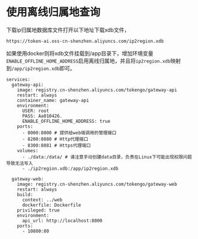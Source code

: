 # 使用离线归属地查询

下载ip归属地数据库文件打开以下地址下载xdb文件，

```sh
https://token-ai.oss-cn-shenzhen.aliyuncs.com/ip2region.xdb
```

如果使用docker则将xdb文件挂载到/app目录下，增加环境变量`ENABLE_OFFLINE_HOME_ADDRESS`启用离线归属地，并且将`ip2region.xdb`映射到`/app/ip2region.xdb`即可。

```
services:
  gateway-api:
    image: registry.cn-shenzhen.aliyuncs.com/tokengo/gateway-api
    restart: always
    container_name: gateway-api
    environment:
      USER: root
      PASS: Aa010426.
      ENABLE_OFFLINE_HOME_ADDRESS: true
    ports:
      - 8000:8000 # 提供给web端调用的管理接口
      - 8200:8080 # Http代理端口
      - 8300:8081 # Https代理端口
    volumes:
      - ./data:/data/ # 请注意手动创建data目录，负责在Linux下可能出现权限问题导致无法写入
      - ./ip2region.xdb:/app/ip2region.xdb

  gateway-web:
    image: registry.cn-shenzhen.aliyuncs.com/tokengo/gateway-web
    restart: always
    build:
      context: ../web
      dockerfile: Dockerfile
    privileged: true
    environment:
      api_url: http://localhost:8000
    ports:
      - 10800:80
```

